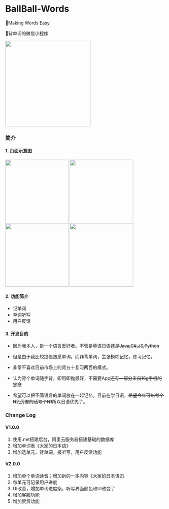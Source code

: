 # BallBall-Words
:bow:Making Words Easy

:pencil:背单词的微信小程序

<img align="center" width="270"  src="https://github.com/restress/BallBall-Words/blob/master/images/icon.png">


### 简介
#### 1. 页面示意图

<img align="left" width="200"  src="https://github.com/restress/BallBall-Words/blob/master/images/example2.PNG">
<img width="200"  src="https://github.com/restress/BallBall-Words/blob/master/images/example1.PNG">
<img align="left" width="200" src="https://github.com/restress/BallBall-Words/blob/master/images/example4.PNG">
<img width="200"  src="https://github.com/restress/BallBall-Words/blob/master/images/example3.PNG">



#### 2. 功能简介
* 记单词
* 单词听写
* 用户反馈
  
#### 3. 开发目的

* 因为我本人，是一个语言爱好者。不管是英语日语~~还是Java,C#,JS,Python~~
    
* 但是由于我比较提倡熟悉单词，而非背单词，主张模糊记忆，练习记忆。
    
* 非常不喜欢目前市场上的背五十复习两百的模式。
    
* 认为背个单词随手背，即用即抛最好，不需要App~~还有一部分来自16g手机的怨念~~
    
* 希望可以把不同语言的单词放在一起记忆。目前在学日语，~~希望今年可以考个N2,厉害的话考个N1~~所以日语优先了。
### Change Log
#### V1.0.0

1. 使用.net搭建后台，阿里云服务器搭建基础的数据库
2. 增加单词表《大家的日本语》
3. 增加选单元，背单词，报听写，用户反馈功能


#### V2.0.0

1. 增加单个单词读音；增加新的一本内容《大家的日本语2》
2. 每单元可记录用户进度
3. UI改善，增加单词进度条，听写界面颜色和UI改变了
4. 增加客服功能
5. 增加赞赏功能


